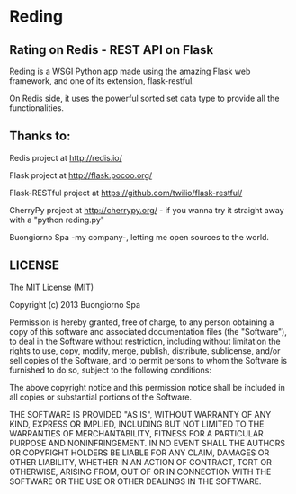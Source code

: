 Reding
======

Rating on Redis - REST API on Flask
-----------------------------------

Reding is a WSGI Python app made using the amazing Flask web framework, and one of its extension, flask-restful.

On Redis side, it uses the powerful sorted set data type to provide all the functionalities.


Thanks to:
----------

Redis project at http://redis.io/

Flask project at http://flask.pocoo.org/

Flask-RESTful project at https://github.com/twilio/flask-restful/

CherryPy project at http://cherrypy.org/ - if you wanna try it straight away with a "python reding.py"

Buongiorno Spa -my company-, letting me open sources to the world.


LICENSE
-------

The MIT License (MIT)

Copyright (c) 2013 Buongiorno Spa

Permission is hereby granted, free of charge, to any person obtaining a copy of this software and associated documentation files (the "Software"), to deal in the Software without restriction, including without limitation the rights to use, copy, modify, merge, publish, distribute, sublicense, and/or sell copies of the Software, and to permit persons to whom the Software is furnished to do so, subject to the following conditions:

The above copyright notice and this permission notice shall be included in all copies or substantial portions of the Software.

THE SOFTWARE IS PROVIDED "AS IS", WITHOUT WARRANTY OF ANY KIND, EXPRESS OR IMPLIED, INCLUDING BUT NOT LIMITED TO THE WARRANTIES OF MERCHANTABILITY, FITNESS FOR A PARTICULAR PURPOSE AND NONINFRINGEMENT. IN NO EVENT SHALL THE AUTHORS OR COPYRIGHT HOLDERS BE LIABLE FOR ANY CLAIM, DAMAGES OR OTHER LIABILITY, WHETHER IN AN ACTION OF CONTRACT, TORT OR OTHERWISE, ARISING FROM, OUT OF OR IN CONNECTION WITH THE SOFTWARE OR THE USE OR OTHER DEALINGS IN THE SOFTWARE.
